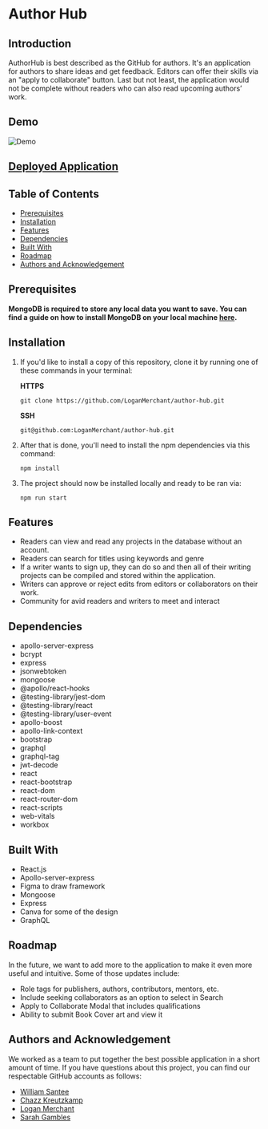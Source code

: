# Author Hub

## Introduction

AuthorHub is best described as the GitHub for authors. It's an application for authors to share ideas and get feedback. Editors can offer their skills via an "apply to collaborate" button. Last but not least, the application would not be complete without readers who can also read upcoming authors’ work.

## Demo

![Demo](./client/src/assets/demo.gif)

## [Deployed Application](https://vast-gorge-54301.herokuapp.com/)

## Table of Contents

- [Prerequisites](#prerequisites)
- [Installation](#installation)
- [Features](#features)
- [Dependencies](#dependencies)
- [Built With](#built-with)
- [Roadmap](#roadmap)
- [Authors and Acknowledgement](#Authors-and-Acknowledgement)

## Prerequisites

**MongoDB is required to store any local data you want to save. You can find a guide on how to install MongoDB on your local machine [here](https://docs.mongodb.com/guides/server/install/).**

## Installation

1. If you'd like to install a copy of this repository, clone it by running one of these commands in your terminal:

   **HTTPS**

   `git clone https://github.com/LoganMerchant/author-hub.git`

   **SSH**

   `git@github.com:LoganMerchant/author-hub.git`

2. After that is done, you'll need to install the npm dependencies via this command:

   `npm install`

3. The project should now be installed locally and ready to be ran via:

   `npm run start`

## Features

- Readers can view and read any projects in the database without an account.
- Readers can search for titles using keywords and genre
- If a writer wants to sign up, they can do so and then all of their writing projects can be compiled and stored within the application.
- Writers can approve or reject edits from editors or collaborators on their work.
- Community for avid readers and writers to meet and interact

## Dependencies

- apollo-server-express
- bcrypt
- express
- jsonwebtoken
- mongoose
- @apollo/react-hooks
- @testing-library/jest-dom
- @testing-library/react
- @testing-library/user-event
- apollo-boost
- apollo-link-context
- bootstrap
- graphql
- graphql-tag
- jwt-decode
- react
- react-bootstrap
- react-dom
- react-router-dom
- react-scripts
- web-vitals
- workbox

## Built With

- React.js
- Apollo-server-express
- Figma to draw framework
- Mongoose
- Express
- Canva for some of the design
- GraphQL

## Roadmap

In the future, we want to add more to the application to make it even more useful and intuitive. Some of those updates include:

- Role tags for publishers, authors, contributors, mentors, etc.
- Include seeking collaborators as an option to select in Search
- Apply to Collaborate Modal that includes qualifications
- Ability to submit Book Cover art and view it

## Authors and Acknowledgement

We worked as a team to put together the best possible application in a short amount of time. If you have questions about this project, you can find our respectable GitHub accounts as follows:

- [William Santee](https://github.com/willsan0723)
- [Chazz Kreutzkamp](https://github.com/ChazzKreutzkamp)
- [Logan Merchant](https://github.com/LoganMerchant)
- [Sarah Gambles](https://github.com/sarahgambles)
